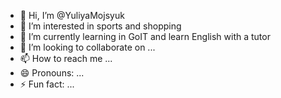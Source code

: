 - 👋 Hi, I’m @YuliyaMojsyuk
- 👀 I’m interested in sports and shopping
- 🌱 I’m currently learning in GoIT and learn English with a tutor
- 💞️ I’m looking to collaborate on ...
- 📫 How to reach me ...
- 😄 Pronouns: ...
- ⚡ Fun fact: ...

<!---
YuliyaMojsyuk/YuliyaMojsyuk is a ✨ special ✨ repository because its `README.md` (this file) appears on your GitHub profile.
You can click the Preview link to take a look at your changes.
--->
